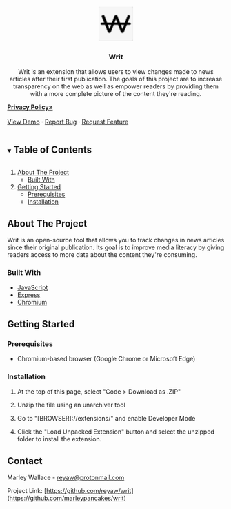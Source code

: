 <!-- PROJECT SHIELDS -->
<!--
*** I'm using markdown "reference style" links for readability.
*** Reference links are enclosed in brackets [ ] instead of parentheses ( ).
*** See the bottom of this document for the declaration of the reference variables
*** for contributors-url, forks-url, etc. This is an optional, concise syntax you may use.
*** https://www.markdownguide.org/basic-syntax/#reference-style-links
-->
<!-- [![Contributors][contributors-shield]][https://github.com/reyaw]
[![Forks][forks-shield]][https://github.com/reyaw/writ/network/members]
[![Stargazers][stars-shield]][https://github.com/reyaw/writ/stargazers]
[![Issues][issues-shield]][https://github.com/reyaw/writ/issues]
[![MIT License][license-shield]][https://opensource.org/licenses/MIT]
[![LinkedIn][linkedin-shield]][https://www.linkedin.com/in/reyawallace/] -->



<!-- PROJECT LOGO -->
<br />
<p align="center">
  <a href="https://github.com/marleypancakes/writ">
    <img src="static/images/writ_logo_48.png" alt="Logo" width="80" height="80">
  </a>

  <h3 align="center">Writ</h3>

  <p align="center">
  Writ is an extension that allows users to view changes made to news articles after their first publication.  The goals of this project are to increase transparency on the web as well as empower readers by providing them with a more complete picture of the content they're reading.

<a href="https://www.freeprivacypolicy.com/live/e870a058-2ba9-457e-b0a0-4053a4b2805e"><strong>Privacy Policy»</strong></a>
    <br />
    <br />
    <a href="https://github.com/marleypancakes/writ">View Demo</a>
    ·
    <a href="https://github.com/marleypancakes/writ/issues">Report Bug</a>
    ·
    <a href="https://github.com/marleypancakes/writ/issues">Request Feature</a>
  </p>
</p>



<!-- TABLE OF CONTENTS -->
<details open="open">
  <summary><h2 style="display: inline-block">Table of Contents</h2></summary>
  <ol>
    <li>
      <a href="#about-the-project">About The Project</a>
      <ul>
        <li><a href="#built-with">Built With</a></li>
      </ul>
    </li>
<li>
      <a href="#getting-started">Getting Started</a>
      <ul>
        <li><a href="#prerequisites">Prerequisites</a></li>
        <li><a href="#installation">Installation</a></li>
      </ul>
    </li>
    <!--     
    <li><a href="#usage">Usage</a></li>
    <li><a href="#roadmap">Roadmap</a></li>
    <li><a href="#contributing">Contributing</a></li>
    <li><a href="#license">License</a></li>
    <li><a href="#contact">Contact</a></li>
    <li><a href="#acknowledgements">Acknowledgements</a></li> -->
  </ol>
</details>



<!-- ABOUT THE PROJECT -->
## About The Project

<!-- [![Product Name Screen Shot][product-screenshot]](https://example.com) -->

Writ is an open-source tool that allows you to track changes in news articles since their original publication.  Its goal is to improve media literacy by giving readers access to more data about the content they're consuming.


### Built With

* [JavaScript](https://developer.mozilla.org/en-US/docs/Web/JavaScript)
* [Express](https://expressjs.com/)
* [Chromium](https://www.chromium.org/)
<!-- * []()
* []() -->

## Getting Started

### Prerequisites

* Chromium-based browser (Google Chrome or Microsoft Edge)

### Installation

1) At the top of this page, select "Code > Download as .ZIP"

2) Unzip the file using an unarchiver tool 

3) Go to "[BROWSER]://extensions/" and enable Developer Mode

4) Click the "Load Unpacked Extension" button and select the unzipped folder to install the extension.

<!-- CONTACT -->
## Contact

Marley Wallace -  reyaw@protonmail.com

Project Link: [https://github.com/reyaw/writ](https://github.com/marleypancakes/writ)





<!-- MARKDOWN LINKS & IMAGES -->
<!-- https://www.markdownguide.org/basic-syntax/#reference-style-links -->
[contributors-shield]: https://img.shields.io/github/contributors/marleypancakes/repo.svg?style=for-the-badge
[contributors-url]: https://github.com/marleypancakes/repo/graphs/contributors
[forks-shield]: https://img.shields.io/github/forks/marleypancakes/repo.svg?style=for-the-badge
[forks-url]: https://github.com/marleypancakes/repo/network/members
[stars-shield]: https://img.shields.io/github/stars/marleypancakes/repo.svg?style=for-the-badge
[stars-url]: https://github.com/marleypancakes/repo/stargazers
[issues-shield]: https://img.shields.io/github/issues/marleypancakes/repo.svg?style=for-the-badge
[issues-url]: https://github.com/marleypancakes/repo/issues
[license-shield]: https://img.shields.io/github/license/marleypancakes/repo.svg?style=for-the-badge
[license-url]: https://github.com/marleypancakes/repo/blob/master/LICENSE.txt
[linkedin-shield]: https://img.shields.io/badge/-LinkedIn-black.svg?style=for-the-badge&logo=linkedin&colorB=555
[linkedin-url]: https://linkedin.com/in/marleywallace
